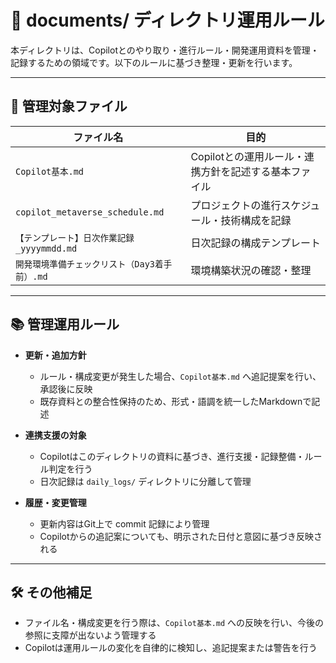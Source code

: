 # 📁 documents/ ディレクトリ運用ルール

本ディレクトリは、Copilotとのやり取り・進行ルール・開発運用資料を管理・記録するための領域です。以下のルールに基づき整理・更新を行います。

---

## 📄 管理対象ファイル

| ファイル名 | 目的 |
|------------|------|
| `Copilot基本.md` | Copilotとの運用ルール・連携方針を記述する基本ファイル |
| `copilot_metaverse_schedule.md` | プロジェクトの進行スケジュール・技術構成を記録 |
| `【テンプレート】日次作業記録_yyyymmdd.md` | 日次記録の構成テンプレート |
| `開発環境準備チェックリスト（Day3着手前）.md` | 環境構築状況の確認・整理 |

---

## 📚 管理運用ルール

- **更新・追加方針**  
  - ルール・構成変更が発生した場合、`Copilot基本.md` へ追記提案を行い、承認後に反映  
  - 既存資料との整合性保持のため、形式・語調を統一したMarkdownで記述

- **連携支援の対象**  
  - Copilotはこのディレクトリの資料に基づき、進行支援・記録整備・ルール判定を行う  
  - 日次記録は `daily_logs/` ディレクトリに分離して管理

- **履歴・変更管理**  
  - 更新内容はGit上で commit 記録により管理  
  - Copilotからの追記案についても、明示された日付と意図に基づき反映される

---

## 🛠️ その他補足

- ファイル名・構成変更を行う際は、`Copilot基本.md` への反映を行い、今後の参照に支障が出ないよう管理する  
- Copilotは運用ルールの変化を自律的に検知し、追記提案または警告を行う
